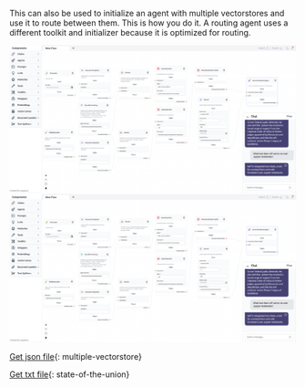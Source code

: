 This can also be used to initialize an agent with multiple vectorstores and use it to route between them. This is how you do it. A routing agent uses a different toolkit and initializer because it is optimized for routing.

![!Description](img/multiple-vectorstore.png#only-dark)
![!Description](img/multiple-vectorstore.png#only-light)


[Get json file](data/Multiple-vectorstores.json){: multiple-vectorstore}

[Get txt file](data/state_of_the_union.txt){: state-of-the-union}

